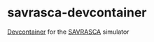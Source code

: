 # savrasca-devcontainer

[Devcontainer](https://code.visualstudio.com/docs/remote/containers) for the [SAVRASCA](https://github.com/nikita-veshchikov/savrasca) simulator

